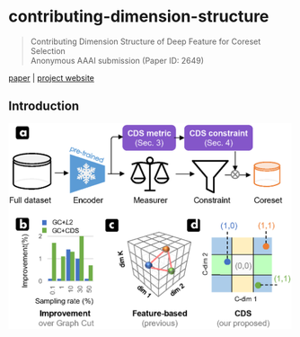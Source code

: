 # contributing-dimension-structure
> Contributing Dimension Structure of Deep Feature for Coreset Selection    
> Anonymous AAAI submission (Paper ID: 2649)

[paper]()
| [project website]()

## Introduction

<div align="center">
  <img src="resources/CDS_method_motivation.png" width="600"/>
</div>
